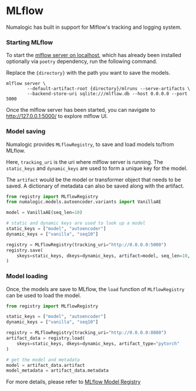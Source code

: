 # MLflow

Numalogic has built in support for Mlflow's tracking and logging system.

### Starting MLflow

To start the [mlflow server on localhost](https://www.mlflow.org/docs/latest/tracking.html#scenario-1-mlflow-on-localhost),
which has already been installed optionally via `poetry` dependency, run the following command.

Replace the `{directory}` with the path you want to save the models.

```shell
mlflow server \
        --default-artifact-root {directory}/mlruns --serve-artifacts \
        --backend-store-uri sqlite:///mlflow.db --host 0.0.0.0 --port 5000
```

Once the mlflow server has been started, you can navigate to http://127.0.0.1:5000/ to explore mlflow UI.

### Model saving

Numalogic provides `MLflowRegistry`, to save and load models to/from MLflow.

Here, `tracking_uri` is the uri where mlflow server is running. The `static_keys` and `dynamic_keys` are used to form a unique key for the model.

The `artifact` would be the model or transformer object that needs to be saved.
A dictionary of metadata can also be saved along with the artifact.

```python
from registry import MLflowRegistry
from numalogic.models.autoencoder.variants import VanillaAE

model = VanillaAE(seq_len=10)

# static and dynamic keys are used to look up a model
static_keys = ["model", "autoencoder"]
dynamic_keys = ["vanilla", "seq10"]

registry = MLflowRegistry(tracking_uri="http://0.0.0.0:5000")
registry.save(
    skeys=static_keys, dkeys=dynamic_keys, artifact=model, seq_len=10, lr=0.001
)
```

### Model loading

Once, the models are save to MLflow, the `load` function of `MLflowRegistry` can be used to load the model.

```python
from registry import MLflowRegistry

static_keys = ["model", "autoencoder"]
dynamic_keys = ["vanilla", "seq10"]

registry = MLflowRegistry(tracking_uri="http://0.0.0.0:8080")
artifact_data = registry.load(
    skeys=static_keys, dkeys=dynamic_keys, artifact_type="pytorch"
)

# get the model and metadata
model = artifact_data.artifact
model_metadata = artifact_data.metadata
```

For more details, please refer to [MLflow Model Registry](https://www.mlflow.org/docs/latest/model-registry.html#)
